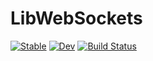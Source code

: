 # LibWebSockets

[![Stable](https://img.shields.io/badge/docs-stable-blue.svg)](https://LexaLutyi.github.io/LibWebSockets.jl/stable/)
[![Dev](https://img.shields.io/badge/docs-dev-blue.svg)](https://LexaLutyi.github.io/LibWebSockets.jl/dev/)
[![Build Status](https://github.com/LexaLutyi/LibWebSockets.jl/actions/workflows/CI.yml/badge.svg?branch=main)](https://github.com/LexaLutyi/LibWebSockets.jl/actions/workflows/CI.yml?query=branch%3Amain)
